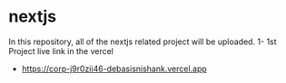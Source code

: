 # nextjs
In this repository, all of the nextjs related project will be uploaded.
1- 1st Project live link in the vercel
-  https://corp-j9r0zii46-debasisnishank.vercel.app
